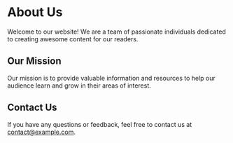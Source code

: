 # About Us

Welcome to our website! We are a team of passionate individuals dedicated to creating awesome content for our readers.

## Our Mission

Our mission is to provide valuable information and resources to help our audience learn and grow in their areas of interest.

## Contact Us

If you have any questions or feedback, feel free to contact us at [contact@example.com](mailto:contact@example.com).
